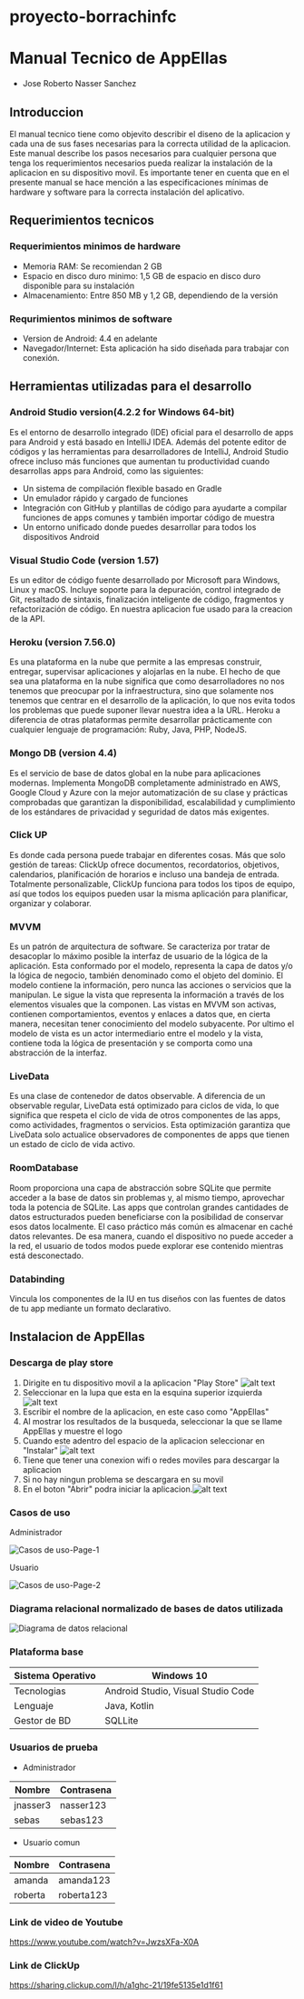 # proyecto-borrachinfc
# Manual Tecnico de AppEllas
- Jose Roberto Nasser Sanchez
## Introduccion
El manual tecnico tiene como objevito describir el diseno de la aplicacion y cada una de sus fases necesarias para la correcta utilidad de la aplicacion. Este manual describe los pasos necesarios para cualquier persona que tenga los requerimientos necesarios pueda realizar la instalación de la aplicacion en su dispositivo movil.
Es importante tener en cuenta que en el presente manual se hace mención a las especificaciones mínimas de hardware y software para la correcta instalación del aplicativo.
## Requerimientos tecnicos
### Requerimientos minimos de hardware    
- Memoria RAM: Se recomiendan 2 GB 
- Espacio en disco duro minimo: 1,5 GB de espacio en disco duro disponible para su instalación
- Almacenamiento: Entre 850 MB y 1,2 GB, dependiendo de la versión
### Requrimientos minimos de software
- Version de Android: 4.4 en adelante
- Navegador/Internet: Esta aplicación ha sido diseñada para trabajar con conexión. 
## Herramientas utilizadas para el desarrollo
### Android Studio version(4.2.2 for Windows 64-bit)
Es el entorno de desarrollo integrado (IDE) oficial para el desarrollo de apps para Android y está basado en IntelliJ IDEA. Además del potente editor de códigos y las herramientas para desarrolladores de IntelliJ, Android Studio ofrece incluso más funciones que aumentan tu productividad cuando desarrollas apps para Android, como las siguientes:
- Un sistema de compilación flexible basado en Gradle
- Un emulador rápido y cargado de funciones
- Integración con GitHub y plantillas de código para ayudarte a compilar funciones de apps comunes y también importar código de muestra
- Un entorno unificado donde puedes desarrollar para todos los dispositivos Android
### Visual Studio Code (version 1.57)
Es un editor de código fuente desarrollado por Microsoft para Windows, Linux y macOS. Incluye soporte para la depuración, control integrado de Git, resaltado de sintaxis, finalización inteligente de código, fragmentos y refactorización de código. En nuestra aplicacion fue usado para la creacion de la API.
 ### Heroku (version 7.56.0)
Es una plataforma en la nube que permite a las empresas construir, entregar, supervisar aplicaciones y alojarlas en la nube.
El hecho de que sea una plataforma en la nube significa que como desarrolladores no nos tenemos que preocupar por la infraestructura, sino que solamente nos tenemos   que centrar en el desarrollo de la aplicación, lo que nos evita todos los problemas que puede suponer llevar nuestra idea a la URL.
Heroku a diferencia de otras plataformas permite desarrollar prácticamente con cualquier lenguaje de programación: Ruby, Java, PHP, NodeJS.
### Mongo DB (version 4.4)
Es el servicio de base de datos global en la nube para aplicaciones modernas.
Implementa MongoDB completamente administrado en AWS, Google Cloud y Azure con la mejor automatización de su clase y prácticas comprobadas que garantizan la disponibilidad, escalabilidad y cumplimiento de los estándares de privacidad y seguridad de datos más exigentes.
### Click UP 
Es donde cada persona puede trabajar en diferentes cosas. Más que solo gestión de tareas: ClickUp ofrece documentos, recordatorios, objetivos, calendarios, planificación de horarios e incluso una bandeja de entrada. Totalmente personalizable, ClickUp funciona para todos los tipos de equipo, así que todos los equipos pueden usar la misma aplicación para planificar, organizar y colaborar.
### MVVM
Es un patrón de arquitectura de software. Se caracteriza por tratar de desacoplar lo máximo posible la interfaz de usuario de la lógica de la aplicación. 
Esta conformado por el modelo, representa la capa de datos y/o la lógica de negocio, también denominado como el objeto del dominio. El modelo contiene la información, pero nunca las acciones o servicios que la manipulan. Le sigue la vista que representa la información a través de los elementos visuales que la componen. Las vistas en MVVM son activas, contienen comportamientos, eventos y enlaces a datos que, en cierta manera, necesitan tener conocimiento del modelo subyacente. Por ultimo el modelo de vista es un actor intermediario entre el modelo y la vista, contiene toda la lógica de presentación y se comporta como una abstracción de la interfaz.
### LiveData
Es una clase de contenedor de datos observable. A diferencia de un observable regular, LiveData está optimizado para ciclos de vida, lo que significa que respeta el ciclo de vida de otros componentes de las apps, como actividades, fragmentos o servicios. Esta optimización garantiza que LiveData solo actualice observadores de componentes de apps que tienen un estado de ciclo de vida activo.
### RoomDatabase
Room proporciona una capa de abstracción sobre SQLite que permite acceder a la base de datos sin problemas y, al mismo tiempo, aprovechar toda la potencia de SQLite.
Las apps que controlan grandes cantidades de datos estructurados pueden beneficiarse con la posibilidad de conservar esos datos localmente. El caso práctico más común es almacenar en caché datos relevantes. De esa manera, cuando el dispositivo no puede acceder a la red, el usuario de todos modos puede explorar ese contenido mientras está desconectado.
### Databinding
Vincula los componentes de la IU en tus diseños con las fuentes de datos de tu app mediante un formato declarativo. 
## Instalacion de AppEllas
### Descarga de play store
1. Dirigite en tu dispositivo movil a la aplicacion "Play Store" ![alt text](https://cdn.pocket-lint.com/r/s/1200x/assets/images/127558-apps-news-how-to-install-the-google-play-store-on-an-android-phone-or-tablet-that-doesnt-have-it-image1-tphdngxs9w.jpg) 
2. Seleccionar en la lupa que esta en la esquina superior izquierda ![alt text](https://i.blogs.es/c36054/nuevo-aspecto-google-play-store-4/840_560.jpg) 
3. Escribir el nombre de la aplicacion, en este caso como "AppEllas"
4. Al mostrar los resultados de la busqueda, seleccionar la que se llame AppEllas y muestre el logo
5. Cuando este adentro del espacio de la aplicacion seleccionar en "Instalar" ![alt text](https://imagekit.androidphoria.com/wp-content/uploads/play-store-probar-ahora-boton.jpg) 
6. Tiene que tener una conexion wifi o redes moviles para descargar la aplicacion
7. Si no hay ningun problema se descargara en su movil
8. En el boton "Abrir" podra iniciar la aplicacion.![alt text](https://pbs.twimg.com/media/Ei-49NpXYAElUnw.jpg)
### Casos de uso
Administrador 

![Casos de uso-Page-1](https://user-images.githubusercontent.com/54814932/124674720-7ed0ff80-de78-11eb-8aa7-f8ae8e798291.png)

Usuario 

![Casos de uso-Page-2](https://user-images.githubusercontent.com/54814932/124674748-8c868500-de78-11eb-85c5-294d9a2a7aa2.png)

### Diagrama relacional normalizado de bases de datos utilizada

![Diagrama de datos relacional](https://user-images.githubusercontent.com/54814932/124679076-07539e00-de81-11eb-8fa2-d7241bde7112.png)


###  Plataforma base
| Sistema Operativo | Windows 10  |  
|-------------------|-------------|
| Tecnologias   | Android Studio, Visual Studio Code| 
| Lenguaje        | Java, Kotlin       |
| Gestor de BD | SQLLite | 


### Usuarios de prueba
- Administrador

| Nombre | Contrasena |  
|-------------------|-------------|
| jnasser3   | nasser123| 
| sebas        | sebas123       |

- Usuario comun

| Nombre | Contrasena |  
|-------------------|-------------|
| amanda   | amanda123| 
| roberta        | roberta123       |


### Link de video de Youtube
https://www.youtube.com/watch?v=JwzsXFa-X0A

### Link de ClickUp
https://sharing.clickup.com/l/h/a1ghc-21/19fe5135e1d1f61
